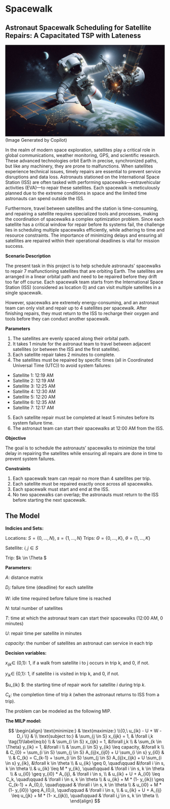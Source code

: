 # Spacewalk
## Astronaut Spacewalk Scheduling for Satellite Repairs: A Capacitated TSP with Lateness

<img src="images/spacewalker.png" width="1000" >
(Image Generated by Copilot)


In the realm of modern space exploration, satellites play a critical role in global communications, weather monitoring, GPS, and scientific research. These advanced technologies orbit Earth in precise, synchronized paths, but like any machinery, they are prone to malfunctions. When satellites experience technical issues, timely repairs are essential to prevent service disruptions and data loss. Astronauts stationed on the International Space Station (ISS) are often tasked with performing spacewalks—extravehicular activities (EVA)—to repair these satellites. Each spacewalk is meticulously planned due to the extreme conditions in space and the limited time astronauts can spend outside the ISS. 

Furthermore, travel between satellites and the station is time-consuming, and repairing a satellite requires specialized tools and processes, making the coordination of spacewalks a complex optimization problem. Since each satellite has a critical window for repair before its systems fail, the challenge lies in scheduling multiple spacewalks efficiently, while adhering to time and resource constraints. The importance of minimizing delays and ensuring all satellites are repaired within their operational deadlines is vital for mission success. 

**Scenario Description**

The present task in this project is to help schedule astronauts' spacewalks to repair 7 malfunctioning satellites that are orbiting Earth. The satellites are arranged in a linear orbital path and need to be repaired before they drift too far off course. Each spacewalk team starts from the International Space Station (ISS) (considered as location 0) and can visit multiple satellites in a single spacewalk.

However, spacewalks are extremely energy-consuming, and an astronaut team can only visit and repair up to 4 satellites per spacewalk. After finishing repairs, they must return to the ISS to recharge their oxygen and tools before they can conduct another spacewalk.

**Parameters**

1. The satellites are evenly spaced along their orbital path.
2. It takes 1 minute for the astronaut team to travel between adjacent satellites (or between the ISS and the first satellite).
3. Each satellite repair takes 2 minutes to complete.
4. The satellites must be repaired by specific times (all in Coordinated Universal Time (UTC)) to avoid system failures:
- Satellite 1: 12:19 AM
- Satellite 2: 12:19 AM
- Satellite 3: 12:25 AM
- Satellite 4: 12:30 AM
- Satellite 5: 12:20 AM
- Satellite 6: 12:35 AM
- Satellite 7: 12:17 AM

5. Each satellite repair must be completed at least 5 minutes before its system failure time.
6. The astronaut team can start their spacewalks at 12:00 AM from the ISS.

**Objective**

The goal is to schedule the astronauts’ spacewalks to minimize the total delay in repairing the satellites while ensuring all repairs are done in time to prevent system failures.

**Constraints**

1. Each spacewalk team can repair no more than 4 satellites per trip.
2. Each satellite must be repaired exactly once across all spacewalks.
3. Each spacewalk must start and end at the ISS.
4. No two spacewalks can overlap; the astronauts must return to the ISS before starting the next spacewalk.

## The Model

**Indicies and Sets:**

Locations: $S=\{0,..., N \}$, $s=\{1,..., N \}$
Trips: $\Theta =\{0,..., K \}$, $\theta =\{1,..., K \}$

Satellite: $i, j \in S$

Trip: $k \in \Theta $ 

**Parameters:**

$A$: distance matrix

$D_i$: failure time (deadline) for each satellite

$W$: idle time required before faliure time is reached 

$N$: total number of satellites

$T$: time at which the astronaut team can start their spacewalks (12:00 AM, 0 minutes)
 
$U$: repair time per satellite in minutes

$capacity$: the number of satellites an astronaut can service in each trip


**Decision variables:**

$x_{ijk} \in$ {0,1}: 1, if a walk from satellite i to j occurs in trip k, and 0, if not.  

$y_{ik} \in$ {0,1}: 1, if satellite i is visited in trip k, and 0, if not.  

$u_{ik} $: the starting time of repair work for satellite $i$ during trip $k$.

$C_{k}$: the completion time of trip $k$ (when the astronaut returns to ISS from a trip).

The problem can be modeled as the following MIP.

**The MILP model:**

$$
\begin{align}
	\text{minimize:}	& \text{maximize:} \\{0,\ u_{ik} - U + W - D_i \\} 			&  \\    
	\text{subject to:} 	& \sum_{j \in S} x_{ijk} = 1, 						& \forall i,k \tag{1}\label{eq:b}	\\    
     				& \sum_{i \in S} x_{ijk} = 1,  						&\forall j,k  \\
    				& \sum_{k \in \Theta} y_{ik} = 1,  					&\forall i  \\
				& \sum_{i \in S} y_{ik} \leq capacity,  				&\forall k   \\
    				& C_{0} = \sum_{i \in S} \sum_{j \in S} A_{ij}x_{ij0} + U \sum_{i \in s} y_{i0} & \\
   				& C_{k} = C_{k-1} + \sum_{i \in S} \sum_{j \in S} A_{ij}x_{ijk} + U \sum_{i \in s} y_{ik},  &\forall k \in \theta \\
				& u_{ik} \geq 0, \quad\qquad &\forall i \in s, k \in \theta   \\
    				& u_{ik} \leq M * y_{ik}, \quad\qquad & \forall i \in s, k \in \theta   \\
    				& u_{i0} \geq y_{i0} * A_{ij}, & \forall i \in s,  \\
    				& u_{ik} + U + A_{i0} \leq C_k, \quad\qquad & \forall i \in s, k \in \theta   \\
    				& u_{ik} + M * (1- y_{ik}) \geq C_{k-1} +  A_{0,i}, \quad\qquad & \forall i \in s, k \in \theta   \\
    				& u_{i0} + M * (1- y_{i0}) \geq A_{0,i}, \quad\qquad & \forall i \in s,   \\
    				& u_{ik} + U + A_{ij} \leq u_{jk} + M * (1- x_{ijk}), \quad\qquad & \forall i,j \in s, k \in \theta   \\
\end{align}
$$


